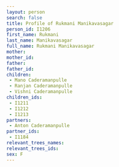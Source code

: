 ```yaml
---
layout: person
search: false
title: Profile of Rukmani Manikavasagar
person_id: I1206
first_name: Rukmani
last_name: Manikavasagar
full_name: Rukmani Manikavasagar
mother: 
mother_id: 
father: 
father_id: 
children:
 - Mano Caderamanpulle
 - Ranjan Caderamanpulle
 - Vishni Caderamanpulle
children_ids:
 - I1211
 - I1212
 - I1213
partners:
 - Anton Caderamanpulle
partner_ids:
 - I1184
relevant_trees_names:
relevant_trees_ids:
sex: F
---
```


